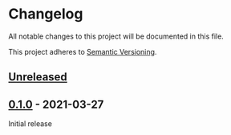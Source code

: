 # Changelog

All notable changes to this project will be documented in this file.

This project adheres to [Semantic Versioning](https://semver.org).

<!--
Note: In this file, do not use the hard wrap in the middle of a sentence for compatibility with GitHub comment style markdown rendering.
-->

## [Unreleased]

## [0.1.0] - 2021-03-27

Initial release

[Unreleased]: https://github.com/taiki-e/negative-impl/compare/v1.0.0...HEAD
[0.1.0]: https://github.com/taiki-e/negative-impl/releases/tag/v0.1.0
